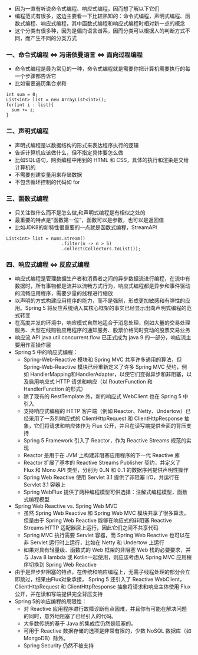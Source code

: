 - 因为一直有听说命令式编程、响应式编程，因而想了解以下它们
- 编程范式有很多，这边主要看一下比较熟知的：命令式编程，声明式编程、函数式编程、响应式编程，其中函数式编程和响应式编程时相对新一点的概念
- 这个分类有很多种，因为是偏向语言谱系，因而分类可以根据人的判断方式不同，而产生不同的分类方式

### 一、命令式编程 <=> 冯诺依曼语言 <=> 面向过程编程
- 命令式编程是最为常见的一种，命令式编程就是需要你把计算机需要执行的每一个步骤都告诉它
- 比如需要遍历集合求和
```
int sum = 0;
List<int> list = new ArrayList<int>();
for(int i : list){
  sum += i;
}
```

### 二、声明式编程
- 声明式编程是以数据结构的形式来表达程序执行的逻辑
- 告诉计算机应该做什么，但不指定具体要怎么做
- 比如SQL语句，网页编程中用到的 HTML 和 CSS，具体的执行和渲染是交给计算机的
- 不需要创建变量用来存储数据
- 不包含循环控制的代码如 for


### 三、函数式编程
- 只关注做什么而不是怎么做,和声明式编程是有相似之处的
- 最重要的特点是“函数第一位”，函数可以是参数，也可以是返回值
- 比如JDK8的新特性很重要的一点就是函数式编程，StreamAPI
```
List<int> list = nums.stream()
                     .filter(n -> n > 5)
                     .collect(Collectors.toList());
```

### 四、响应式编程 <=> 反应式编程
- 响应式编程是管理数据生产者和消费者之间的异步数据流进行编程，在流中有数据时，所有事物都是流并以流畅方式行为，响应式编程都是异步和事件驱动的流畅应用程序，需要少量的线程进行缩放
- 以声明的方式构建应用程序的能力，而不是强制，形成更加敏感和有弹性的应用。Spring 5 将反应系统纳入其核心框架的事实已经显示出向声明式编程的范式转变
- 在高度并发的环境中，响应模式自然地适合于消息处理，例如大量的交易处理服务、大型在线购物应用程序的通知服务、股票价格同时变动的股票交易业务
- 响应流 API java.util.concurrent.flow 已正式成为 java 9 的一部分，响应流主要用作互操作层
- Spring 5 中的响应式编程：
    - Spring-Web-Reactive 模块和 Spring MVC 共享许多通用的算法，但 Spring-Web-Reactive 模块已经重新定义了许多 Spring MVC 契约，例如 HandlerMapping和HandlerAdapter，以使它们变得异步和非阻塞，以及启用响应式 HTTP 请求和响应（以 RouterFunction 和 HandlerFunction 的形式）
    - 除了现有的 RestTemplate 外，新的响应式 WebClient 也在 Spring 5 中引入
    - 支持响应式编程的 HTTP 客户端（例如 Reactor、Netty、Undertow）已经采用了一系列响应式的 ClientHttpRequest 和 ClientHttpResponse 抽象，它们将请求和响应体作为 Flux <DataBuffer> 公开，并且在读写端提供全面的背压支持
    - Spring 5 Framework 引入了 Reactor，作为 Reactive Streams 规范的实现
    - Reactor 是用于在 JVM 上构建非阻塞应用程序的下一代 Reactive 库
    - Reactor 扩展了基本的 Reactive Streams Publisher 契约，并定义了 Flux 和 Mono API 类型，分别为 0..N 和 0..1 的数据序列提供声明性操作
    - Spring Web Reactive 使用 Servlet 3.1 提供了非阻塞 I/O，并运行在 Servlet 3.1 容器上
    - Spring WebFlux 提供了两种编程模型可供选择：注解式编程模型，函数式编程模型
- Spring Web Reactive vs. Spring Web MVC
    - 虽然 Spring Web Reactive 和 Spring Web MVC 模块共享了很多算法，但是由于 Spring Web Reactive 能够在响应式的非阻塞 Reactive Streams HTTP 适配器层上运行，因此它们之间不共享代码
    - Spring MVC 执行需要 Servlet 容器，而 Spring Web Reactive 也可以在非 Servlet 运行时上运行，比如在 Netty 和 Undertow 上运行
    - 如果对具有轻量级、函数式的 Web 框架的非阻塞 Web 栈的必要要求，并与 Java 8 lambda 或 Kotlin一起使用，则应该考虑从 Spring MVC 应用程序切换到 Spring Web Reactive
- 由于是异步非阻塞的特点，在传统和响应编程上，无需子线程处理的部分会立即跳过，结果由Flux对象承接， Spring 5 还引入了 Reactive WebClient，ClientHttpRequest 和 ClientHttpResponse 抽象将请求和响应主体使用 Flux <DataBuffer> 公开，并在读和写端提供完全背压支持
- Spring 5的响应编程的局限性：
    - 对 Reactive 应用程序进行故障诊断有点困难，并且你有可能在解决问题的同时，意外地阻塞了已经引入的代码。
    - 大多数传统的基于 Java 的集成库仍然是阻塞的。
    - 可用于 Reactive 数据存储的选项是非常有限的，少数 NoSQL 数据库（如 MongoDB）除外。
    - Spring Security 仍然不被支持




